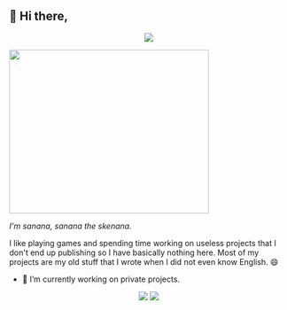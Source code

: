 ## 👋 Hi there,
<p align="center">
<a href="https://github.com/theoddgarlic"><img src="https://visitor-badge.glitch.me/badge?page_id=theoddgarlic.theoddgarlic"/></a>
</p>

[<img src="https://theoddgarlic.js.org/img/github-readme/im-sanana.jpg" width="360" height="296"/>](https://github.com/theoddgarlic)

*I'm sanana, sanana the skenana.*

I like playing games and spending time working on useless projects that I don't end up publishing so I have basically nothing here. Most of my projects are my old stuff that I wrote when I did not even know English. 😄

- 🔭 I’m currently working on private projects.

<p align="center">
  <a href="https://github.com/theoddgarlic"><img src="https://github-readme-stats.vercel.app/api?username=theoddgarlic"/></a>
  <a href="https://github.com/theoddgarlic"><img src="https://github-readme-stats.vercel.app/api/top-langs/?username=theoddgarlic"/></a>
</p>

<!--
**TheOddGarlic/TheOddGarlic** is a ✨ _special_ ✨ repository because its `README.md` (this file) appears on your GitHub profile.

Here are some ideas to get you started:

- 🔭 I’m currently working on ...
- 🌱 I’m currently learning ...
- 👯 I’m looking to collaborate on ...
- 🤔 I’m looking for help with ...
- 💬 Ask me about ...
- 📫 How to reach me: ...
- 😄 Pronouns: ...
- ⚡ Fun fact: ...
-->
